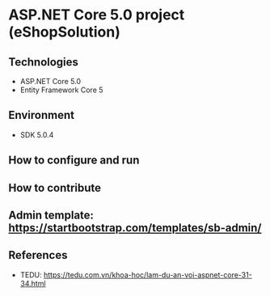 ﻿# ASP.NET Core 5.0 project (eShopSolution)
## Technologies
- ASP.NET Core 5.0
- Entity Framework Core 5
## Environment
- SDK 5.0.4
## How to configure and run
## How to contribute
## Admin template: https://startbootstrap.com/templates/sb-admin/
## References
- TEDU: https://tedu.com.vn/khoa-hoc/lam-du-an-voi-aspnet-core-31-34.html